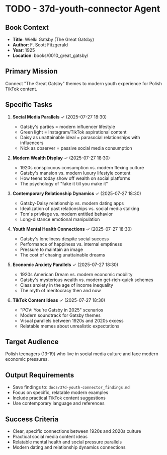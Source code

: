 # TODO - 37d-youth-connector Agent

## Book Context
- **Title**: Wielki Gatsby (The Great Gatsby)
- **Author**: F. Scott Fitzgerald
- **Year**: 1925
- **Location**: books/0010_great_gatsby/

## Primary Mission
Connect "The Great Gatsby" themes to modern youth experience for Polish TikTok content.

## Specific Tasks
1. **Social Media Parallels** ✓ (2025-07-27 18:30)
   - Gatsby's parties = modern influencer lifestyle
   - Green light = Instagram/TikTok aspirational content
   - Daisy as unattainable ideal = parasocial relationships with influencers
   - Nick as observer = passive social media consumption

2. **Modern Wealth Display** ✓ (2025-07-27 18:30)
   - 1920s conspicuous consumption vs. modern flexing culture
   - Gatsby's mansion vs. modern luxury lifestyle content
   - How teens today show off wealth on social platforms
   - The psychology of "fake it till you make it"

3. **Contemporary Relationship Dynamics** ✓ (2025-07-27 18:30)
   - Gatsby-Daisy relationship vs. modern dating apps
   - Idealization of past relationships vs. social media stalking
   - Tom's privilege vs. modern entitled behavior
   - Long-distance emotional manipulation

4. **Youth Mental Health Connections** ✓ (2025-07-27 18:30)
   - Gatsby's loneliness despite social success
   - Performance of happiness vs. internal emptiness
   - Pressure to maintain an image
   - The cost of chasing unattainable dreams

5. **Economic Anxiety Parallels** ✓ (2025-07-27 18:30)
   - 1920s American Dream vs. modern economic mobility
   - Gatsby's mysterious wealth vs. modern get-rich-quick schemes
   - Class anxiety in the age of income inequality
   - The myth of meritocracy then and now

6. **TikTok Content Ideas** ✓ (2025-07-27 18:30)
   - "POV: You're Gatsby in 2025" scenarios
   - Modern soundtrack for Gatsby themes
   - Visual parallels between 1920s and 2020s excess
   - Relatable memes about unrealistic expectations

## Target Audience
Polish teenagers (13-19) who live in social media culture and face modern economic pressures.

## Output Requirements
- Save findings to: `docs/37d-youth-connector_findings.md`
- Focus on specific, relatable modern examples
- Include practical TikTok content suggestions
- Use contemporary language and references

## Success Criteria
- Clear, specific connections between 1920s and 2020s culture
- Practical social media content ideas
- Relatable mental health and social pressure parallels
- Modern dating and relationship dynamics connections
